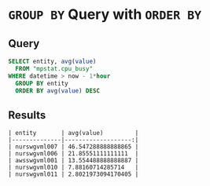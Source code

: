 # `GROUP BY` Query with `ORDER BY`

## Query

```sql
SELECT entity, avg(value) 
  FROM "mpstat.cpu_busy" 
WHERE datetime > now - 1*hour 
  GROUP BY entity 
  ORDER BY avg(value) DESC
```

## Results

```ls
| entity       | avg(value)         | 
|--------------|-------------------:| 
| nurswgvml007 | 46.547288888888865 | 
| nurswgvml006 | 21.85551111111111  | 
| awsswgvml001 | 13.554488888888887 | 
| nurswgvml010 | 7.88160714285714   | 
| nurswgvml011 | 2.8021973094170405 | 
```
